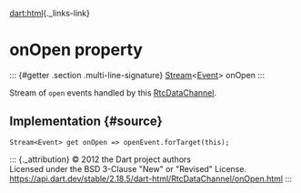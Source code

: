 [dart:html](../../dart-html/dart-html-library){._links-link}

onOpen property
===============

::: {#getter .section .multi-line-signature}
[Stream](../../dart-async/stream-class)\<[Event](../event-class)\>
onOpen
:::

Stream of `open` events handled by this
[RtcDataChannel](../rtcdatachannel-class).

Implementation {#source}
--------------

``` {.language-dart data-language="dart"}
Stream<Event> get onOpen => openEvent.forTarget(this);
```

::: {._attribution}
© 2012 the Dart project authors\
Licensed under the BSD 3-Clause \"New\" or \"Revised\" License.\
<https://api.dart.dev/stable/2.18.5/dart-html/RtcDataChannel/onOpen.html>
:::
